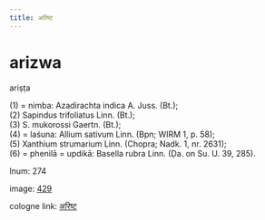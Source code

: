 ```yaml
---
title: अरिष्ट
---
```


# arizwa

ariṣṭa  <div n="P" />(1) = nimba: Azadirachta indica A. Juss. (Bt.); <div n="P" />(2) Sapindus trifoliatus Linn. (Bt.); <div n="P" />(3) S. mukorossi Gaertn. (Bt.); <div n="P" />(4) = laśuna: Allium sativum Linn. (Bpn; WIRM 1, p. 58); <div n="P" />(5) Xanthium strumarium Linn. (Chopra; Nadk. 1, nr. 2631); <div n="P" />(6) = phenilā = updikā: Basella rubra Linn. (Ḍa. on Su. U. 39, 285).

lnum: 274

image: [429](https://www.sanskrit-lexicon.uni-koeln.de/scans/csl-apidev/servepdf.php?dict=snp&page=429)

cologne link: [अरिष्ट](https://sanskrit-lexicon.uni-koeln.de/scans/csl-apidev/getword.php?dict=snp&key=अरिष्ट)

